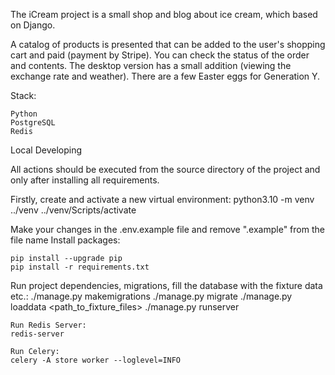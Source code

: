 The iCream project is a small shop and blog about ice cream, which based on Django.

A catalog of products is presented that can be added to the user's shopping cart and paid (payment by Stripe). 
You can check the status of the order and contents.
The desktop version has a small addition (viewing the exchange rate and weather). There are a few Easter eggs for Generation Y.


Stack:

    Python
    PostgreSQL
    Redis

Local Developing

All actions should be executed from the source directory of the project and only after installing all requirements.

Firstly, create and activate a new virtual environment:
     python3.10 -m venv ../venv
     ../venv/Scripts/activate
     
     
Make your changes in the .env.example file and remove ".example" from the file name
Install packages:

    pip install --upgrade pip
    pip install -r requirements.txt

Run project dependencies, migrations, fill the database with the fixture data etc.:
    ./manage.py makemigrations
    ./manage.py migrate
    ./manage.py loaddata <path_to_fixture_files>
    ./manage.py runserver 

    Run Redis Server:
    redis-server

    Run Celery:
    celery -A store worker --loglevel=INFO
